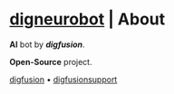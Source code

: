 # [digneurobot](https://t.me/digneurobot) | About

**AI** bot by _**digfusion**_. 

**Open-Source** project.

[digfusion](https://t.me/digfusionbot) • [digfusionsupport](https://t.me/digfusionsupport)
